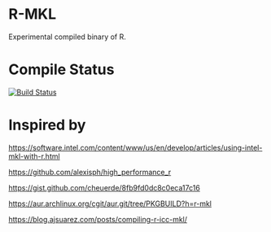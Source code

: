 # R-MKL
Experimental compiled binary of R.

# Compile Status

[![Build Status](https://travis-ci.com/MitsuhaMiyamizu/R-MKL.svg?branch=master)](https://travis-ci.com/MitsuhaMiyamizu/R-MKL)

# Inspired by

https://software.intel.com/content/www/us/en/develop/articles/using-intel-mkl-with-r.html

https://github.com/alexisph/high_performance_r

https://gist.github.com/cheuerde/8fb9fd0dc8c0eca17c16

https://aur.archlinux.org/cgit/aur.git/tree/PKGBUILD?h=r-mkl

https://blog.ajsuarez.com/posts/compiling-r-icc-mkl/
